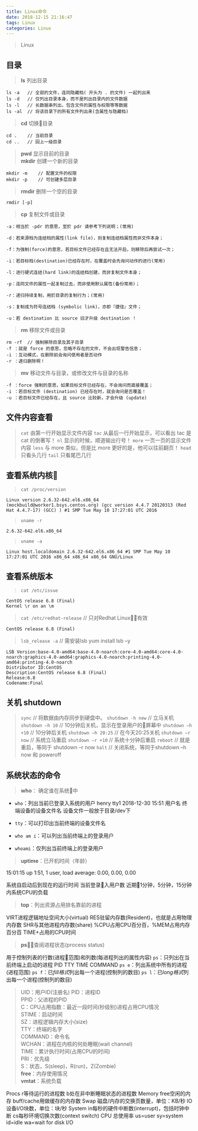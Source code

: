 ```yaml
---
title: Linux命令
date: 2018-12-15 21:16:47
tags: Linux
categories: Linux
---
```


> Linux

<!-- more -->

## 目录

> **ls** 列出目录

```shell
ls -a   // 全部的文件，连同隐藏档( 开头为 . 的文件) 一起列出来
ls -d   // 仅列出目录本身，而不是列出目录内的文件数据
ls -l   // 长数据串列出，包含文件的属性与权限等等数据
ls -al  // 将该目录下的所有文件列出来(含属性与隐藏档)
```

> **cd** 切换目录

```shell
cd .    // 当前目录
cd ..   // 回上一级目录
```

> **pwd** 显示目前的目录  
> **mkdir** 创建一个新的目录

```shell
mkdir -m    // 配置文件的权限
mkdir -p    // 可创建多层目录
```

> **rmdir** 删除一个空的目录

```shell
rmdir [-p]
```

> **cp** 复制文件或目录

```shell
-a：相当於 -pdr 的意思，至於 pdr 请参考下列说明；(常用)

-d：若来源档为连结档的属性(link file)，则复制连结档属性而非文件本身；

-f：为强制(force)的意思，若目标文件已经存在且无法开启，则移除后再尝试一次；

-i：若目标档(destination)已经存在时，在覆盖时会先询问动作的进行(常用)

-l：进行硬式连结(hard link)的连结档创建，而非复制文件本身；

-p：连同文件的属性一起复制过去，而非使用默认属性(备份常用)；

-r：递归持续复制，用於目录的复制行为；(常用)

-s：复制成为符号连结档 (symbolic link)，亦即『捷径』文件；

-u：若 destination 比 source 旧才升级 destination ！
```

> **rm** 移除文件或目录

```shell
rm -rf  // 强制移除目录及其子目录
-f ：就是 force 的意思，忽略不存在的文件，不会出现警告信息；
-i ：互动模式，在删除前会询问使用者是否动作
-r ：递归删除啊！
```

> **mv** 移动文件与目录，或修改文件与目录的名称

```shell
-f ：force 强制的意思，如果目标文件已经存在，不会询问而直接覆盖；
-i ：若目标文件 (destination) 已经存在时，就会询问是否覆盖！
-u ：若目标文件已经存在，且 source 比较新，才会升级 (update)
```

## 文件内容查看

> `cat`  由第一行开始显示文件内容
`tac`  从最后一行开始显示，可以看出 tac 是 cat 的倒著写！
`nl`   显示的时候，顺道输出行号！
`more` 一页一页的显示文件内容
`less` 与 more 类似，但是比 more 更好的是，他可以往前翻页！
`head` 只看头几行
`tail` 只看尾巴几行

## 查看系统内核

> `cat /proc/version`

```shell
Linux version 2.6.32-642.el6.x86_64 (mockbuild@worker1.bsys.centos.org) (gcc version 4.4.7 20120313 (Red Hat 4.4.7-17) (GCC) ) #1 SMP Tue May 10 17:27:01 UTC 2016
```

> `uname -r`

```shell
2.6.32-642.el6.x86_64
```

> `uname -a`

```shell
Linux host.localdomain 2.6.32-642.el6.x86_64 #1 SMP Tue May 10 17:27:01 UTC 2016 x86_64 x86_64 x86_64 GNU/Linux
```

## 查看系统版本

> `cat /etc/issue`

```shell
CentOS release 6.8 (Final)
Kernel \r on an \m
```

> `cat /etc/redhat-release` // 只对Redhat Linux有效

```shell
CentOS release 6.8 (Final)
```

> `lsb_release -a` // 需安装lsb  yum install lsb –y

```shell
LSB Version:base-4.0-amd64:base-4.0-noarch:core-4.0-amd64:core-4.0-noarch:graphics-4.0-amd64:graphics-4.0-noarch:printing-4.0-amd64:printing-4.0-noarch
Distributor ID:CentOS
Description:CentOS release 6.8 (Final)
Release:6.8
Codename:Final
```

## 关机 shutdown

> `sync`  // 将数据由内存同步到硬盘中。
`shutdown -h new`  // 立马关机
`shutdown –h 10`  // 10分钟后关机，显示在登录用户的屏幕中
`shutdown –h +10`  // 10分钟后关机
`shutdown –h 20:25`  // 在今天20:25关机
`shutdown –r now`  // 系统立马重启
`shutdown –r +10`  // 系统十分钟后重启
`reboot`  // 就是重启，等同于 shutdown –r now
`halt`  // 关闭系统，等同于shutdown –h now 和 poweroff

## 系统状态的命令

> **who**： 确定谁在系统中

* `who`：列出当前已登录入系统的用户
henry  tty1  2018-12-30 15:51
用户名  终端设备的设备文件名
设备文件一般放于目录/dev下

* `tty`：可以打印出当前终端的设备文件名
* `who am i`：可以列出当前终端上的登录用户
* `whoami`：仅列出当前终端上的登录用户

> **uptime**：已开机时间（年龄）

15:01:15 up 1:51, 1 user, load average: 0.00, 0.00, 0.00

系统自启动后到现在的运行时间
当前登录入用户数
近期1分钟，5分钟，15分钟内系统CPU的负载

> **top**：列出资源占用排名靠前的进程

VIRT进程逻辑地址空间大小(virtual)
RES驻留内存数(Resident)，也就是占用物理内存数
SHR与其他进程内存数(share)
%CPU占用CPU百分百，%MEM占用内存百分百
TIME+占用的CPU时间

> **ps**：查阅进程状态(process status)

用于控制列表的行数(进程范围)和列数(每进程列出的属性内容)
`ps`：只列出在当前终端上启动的进程 PID TTY TIME COMMAND
`ps e`：列出系统中所有的进程(进程范围)
`ps f`：已*fill格式*列出每一个进程(控制列的数目)
`ps l`：已*long格式*列出每一个进程(控制列的数目)

> UID：用户ID(注册名)
PID：进程ID  
PPID：父进程的PID  
C：CPU占用指数：最近一段时间(秒级别)进程占用CPU情况  
STIME：启动时间  
SZ：进程逻辑内存大小(size)  
TTY：终端的名字  
COMMAND：命令名  
WCHAN：进程在内核的何处睡眠(wait channel)  
TIME：累计执行时间(占用CPU的时间)  
PRI：优先级  
S：状态，S(sleep)，R(run)，Z(Zombie)  
> **free**：内存使用情况  
> **vmtat**：系统负载

Procs r等待运行的进程数 b处在非中断睡眠状态的进程数
Memory free空闲的内存 buff/cache用做缓存的内存数
Swap 磁盘/内存的交换页数量，单位：KB/秒
IO 设备I/O块数，单位：块/秒
System in每秒的硬件中断数(interrupt)，包括时钟中断 cs每秒环境切换次数(context switch)
CPU 总使用率 us=user sy=system id=idle wa=wait for disk I/O

